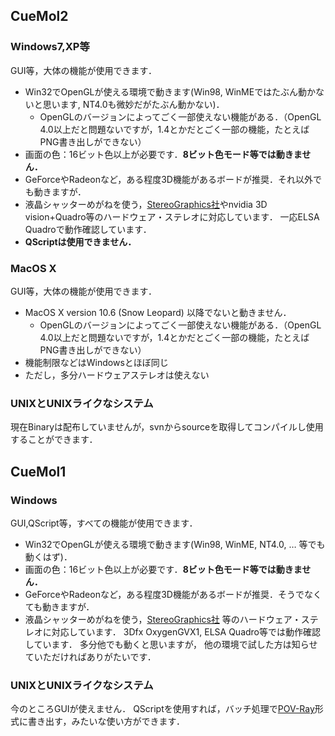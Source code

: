 ## CueMol2
### Windows7,XP等 
GUI等，大体の機能が使用できます．
* Win32でOpenGLが使える環境で動きます(Win98, WinMEではたぶん動かないと思います, NT4.0も微妙だがたぶん動かない)． 
    *  OpenGLのバージョンによってごく一部使えない機能がある．（OpenGL 4.0以上だと問題ないですが，1.4とかだとごく一部の機能，たとえばPNG書き出しができない）
* 画面の色：16ビット色以上が必要です．**8ビット色モード等では動きません．**
* GeForceやRadeonなど，ある程度3D機能があるボードが推奨．それ以外でも動きますが．
* 液晶シャッターめがねを使う，[StereoGraphics社](http://www.stereographics.com)やnvidia 3D vision+Quadro等のハードウェア・ステレオに対応しています．
一応ELSA Quadroで動作確認しています．
*  **QScriptは使用できません．**

### MacOS X
GUI等，大体の機能が使用できます．
*  MacOS X version 10.6 (Snow Leopard) 以降でないと動きません．
    *  OpenGLのバージョンによってごく一部使えない機能がある．（OpenGL 4.0以上だと問題ないですが，1.4とかだとごく一部の機能，たとえばPNG書き出しができない）
*  機能制限などはWindowsとほぼ同じ
*  ただし，多分ハードウェアステレオは使えない

### UNIXとUNIXライクなシステム
現在Binaryは配布していませんが，svnからsourceを取得してコンパイルし使用することができます．


## CueMol1
### Windows
GUI,QScript等，すべての機能が使用できます．

* Win32でOpenGLが使える環境で動きます(Win98, WinME, NT4.0, … 等でも動くはず)． 
* 画面の色：16ビット色以上が必要です．**8ビット色モード等では動きません．**
* GeForceやRadeonなど，ある程度3D機能があるボードが推奨．そうでなくても動きますが．
* 液晶シャッターめがねを使う，[StereoGraphics社](http://www.stereographics.com)
等のハードウェア・ステレオに対応しています．
3Dfx OxygenGVX1, ELSA Quadro等では動作確認しています．
多分他でも動くと思いますが，
他の環境で試した方は知らせていただければありがたいです．


### UNIXとUNIXライクなシステム

今のところGUIが使えません．
QScriptを使用すれば，バッチ処理で[POV-Ray](http://www.povray.org)形式に書き出す，みたいな使い方ができます．